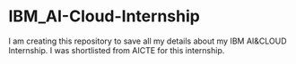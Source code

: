 # IBM_AI-Cloud-Internship
I am creating this repository to save all my details about my IBM AI&amp;CLOUD Internship. I was shortlisted from AICTE for this internship.
